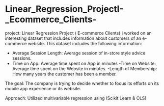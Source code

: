 # Linear_Regression_ProjectI-_Ecommerce_Clients-
project: Linear Regression Project ( E-commerce Clients)
 I worked on an interesting dataset that includes information about customers of an e-commerce website. This dataset includes the following information: 
- Average Session Length: Average session of in-store style advice sessions.
- Time on App: Average time spent on App in minutes
-Time on Website: Average time spent on the Website in minutes.
-Length of Membership: How many years the customer has been a member.

The goal: The company is trying to decide whether to focus its efforts on its mobile app experience or its website. 

Approach: Utilized  multivariable regression using (Scikit Learn & OLS)
